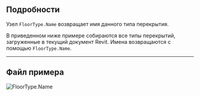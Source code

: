 ## Подробности
Узел `FloorType.Name` возвращает имя данного типа перекрытия.

В приведенном ниже примере собираются все типы перекрытий, загруженные в текущий документ Revit. Имена возвращаются с помощью `FloorType.Name`.
___
## Файл примера

![FloorType.Name](./Revit.Elements.FloorType.Name_img.jpg)
